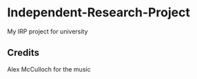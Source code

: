 # Independent-Research-Project
My IRP project for university


## Credits

Alex McCulloch for the music

